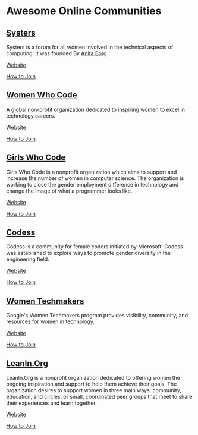 # Awesome Online Communities

## [Systers](https://systers.org/)
Systers is a forum for all women involved in the technical aspects of computing. 
It was founded By [Anita Borg](https://anitab.org/our-history)

[Website](https://systers.org/)

[How to Join](https://discord.com/invite/systers)

## [Women Who Code](https://www.womenwhocode.com/)
A global non-profit organization dedicated to inspiring women to excel in technology careers.

[Website](https://www.womenwhocode.com/)

[How to Join](https://membership.womenwhocode.com/email)

## [Girls Who Code](https://girlswhocode.com/)
Girls Who Code is a nonprofit organization which aims to support and increase the number of women in computer science. The organization is working to close the gender employment difference in technology and change the image of what a programmer looks like. 

[Website](https://girlswhocode.com/)

[How to Join](https://girlswhocode.com/get-involved)

## [Codess](https://www.codess.net/)
Codess is a community for female coders initiated by Microsoft.  Codess was established to explore ways to promote gender diversity in the engineering field. 

[Website](https://www.codess.net/)

[How to Join](https://www.codess.net/get-connected/)

## [Women Techmakers](https://www.womentechmakers.com/)
Google's Women Techmakers program provides visibility, community, and resources for women in technology.

[Website](https://www.womentechmakers.com/)

[How to Join](https://www.womentechmakers.com/membership)

## [LeanIn.Org](https://leanin.org/)
LeanIn.Org is a nonprofit organization dedicated to offering women the ongoing inspiration and support to help them achieve their goals. The organization desires to support women in three main ways: community, education, and circles, or small, coordinated peer groups that meet to share their experiences and learn together.

[Website](https://leanin.org/)

[How to Join](https://leanin.org/circles?campaign=Nav18)
